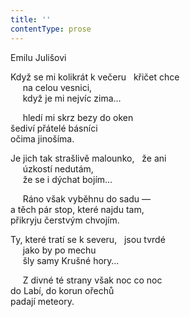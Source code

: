 ```yaml
---
title: ''
contentType: prose
---
```


<section>

Emilu Julišovi

Když se mi kolikrát k večeru   křičet chce  
     na celou vesnici,  
     když je mi nejvíc zima…

     hledí mi skrz bezy do oken  
šediví přátelé básníci  
očima jinošíma.

Je jich tak strašlivě malounko,   že ani  
     úzkostí nedutám,  
     že se i dýchat bojím…

     Ráno však vyběhnu do sadu —  
a těch pár stop, které najdu tam,  
přikryju čerstvým chvojím.

Ty, které tratí se k severu,   jsou tvrdé  
     jako by po mechu  
     šly samy Krušné hory…

     Z divné té strany však noc co noc  
do Labí, do korun ořechů  
padají meteory.

</section>
